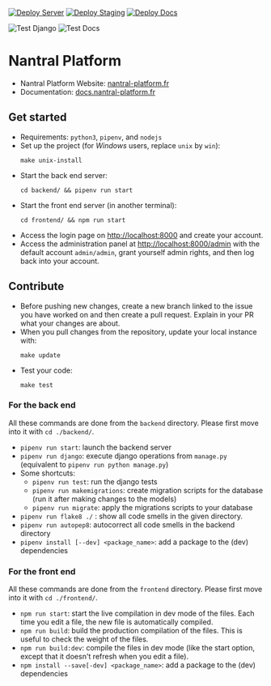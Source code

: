 [![Deploy Server](https://github.com/3cn-ecn/nantralPlatform/actions/workflows/deploy-server.yml/badge.svg?branch=master)](https://nantral-platform.fr)
[![Deploy Staging](https://github.com/3cn-ecn/nantralPlatform/actions/workflows/deploy-staging.yml/badge.svg?branch=staging)](https://dev.nantral-platform.fr)
[![Deploy Docs](https://github.com/3cn-ecn/nantralPlatform/actions/workflows/deploy-docs.yml/badge.svg?branch=master)](https://docs.nantral-platform.fr)

![Test Django](https://github.com/3cn-ecn/nantralPlatform/actions/workflows/test-django.yml/badge.svg)
![Test Docs](https://github.com/3cn-ecn/nantralPlatform/actions/workflows/test-docs.yml/badge.svg)

# Nantral Platform

* Nantral Platform Website: [nantral-platform.fr](https://nantral-platform.fr)
* Documentation: [docs.nantral-platform.fr](https://docs.nantral-platform.fr)

## Get started

* Requirements: `python3`, `pipenv`, and `nodejs`
* Set up the project (for *Windows* users, replace `unix` by `win`):
    ```
    make unix-install
    ```
* Start the back end server:
    ```
    cd backend/ && pipenv run start
    ```
* Start the front end server (in another terminal):
    ```
    cd frontend/ && npm run start
    ```
* Access the login page on [http://localhost:8000](http://localhost:8000) and
    create your account. 
* Access the administration panel at 
    [http://localhost:8000/admin](http://localhost:8000/admin) with the default
    account `admin/admin`, grant yourself admin rights, and then log back into
    your account.

## Contribute

* Before pushing new changes, create a new branch linked to the issue you have worked on and then create a pull request. Explain in your PR what your changes are about.
* When you pull changes from the repository, update your local instance with:
    ```
    make update
    ```
* Test your code:
    ```
    make test
    ```
### For the back end

All these commands are done from the `backend` directory. Please first move into it with `cd ./backend/`.
* `pipenv run start`: launch the backend server
* `pipenv run django`: execute django operations from `manage.py` (equivalent to `pipenv run python manage.py`)
* Some shortcuts:
    * `pipenv run test`: run the django tests
    * `pipenv run makemigrations`: create migration scripts for the database (run it after making changes to the models)
    * `pipenv run migrate`: apply the migrations scripts to your database
* `pipenv run flake8 ./` : show all code smells in the given directory.
* `pipenv run autopep8`: autocorrect all code smells in the backend directory
* `pipenv install [--dev] <package_name>`: add a package to the (dev) dependencies

### For the front end

All these commands are done from the `frontend` directory. Please first move into it with `cd ./frontend/`.
* `npm run start`: start the live compilation in dev mode of the files. Each time you edit a file, the new file is automatically compiled.
* `npm run build`: build the production compilation of the files. This is useful to check the weight of the files.
* `npm run build:dev`: compile the files in dev mode (like the start option, except that it doesn't refresh when you edit a file).
* `npm install --save[-dev] <package_name>`: add a package to the (dev) dependencies
